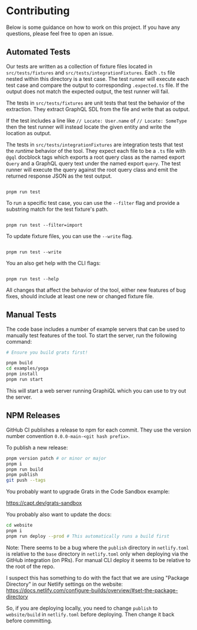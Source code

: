# Contributing

Below is some guidance on how to work on this project. If you have any questions, please feel free to open an issue.

## Automated Tests

Our tests are written as a collection of fixture files located in
`src/tests/fixtures` and `src/tests/integrationFixtures`. Each `.ts` file nested
within this directory is a test case. The test runner will execute each test
case and compare the output to corresponding `.expected.ts` file. If the
output does not match the expected output, the test runner will fail.

The tests in `src/tests/fixtures` are unit tests that test the behavior of the
extraction. They extract GraphQL SDL from the file and write that as output.

If the test includes a line like `// Locate: User.name` of `// Locate: SomeType`
then the test runner will instead locate the given entity and write the location
as output.

The tests in `src/tests/integrationFixtures` are integration tests that test the _runtime_ behavior of the tool. They expect each file to be a `.ts` file with `@gql` docblock tags which exports a root query class as the named export `Query` and a GraphQL query text under the named export `query`. The test runner will execute the query against the root query class and emit the returned response JSON as the test output.

```

pnpm run test

```

To run a specific test case, you can use the `--filter` flag and provide a
substring match for the test fixture's path.

```

pnpm run test --filter=import

```

To update fixture files, you can use the `--write` flag.

```

pnpm run test --write

```

You an also get help with the CLI flags:

```

pnpm run test --help

```

All changes that affect the behavior of the tool, either new features of bug
fixes, should include at least one new or changed fixture file.

## Manual Tests

The code base includes a number of example servers that can be used to manually test
features of the tool. To start the server, run the following command:

```bash
# Ensure you build grats first!

pnpm build
cd examples/yoga
pnpm install
pnpm run start
```

This will start a web server running GraphiQL which you can use to try out the server.

## NPM Releases

GitHub CI publishes a release to npm for each commit. They use the version number convention `0.0.0-main-<git hash prefix>`.

To publish a new release:

```bash
pnpm version patch # or minor or major
pnpm i
pnpm run build
pnpm publish
git push --tags
```

You probably want to upgrade Grats in the Code Sandbox example:

https://capt.dev/grats-sandbox

You probably also want to update the docs:

```bash
cd website
pnpm i
pnpm run deploy --prod # This automatically runs a build first
```

Note: There seems to be a bug where the `publish` directory in `netlify.toml` is relative to the `base` directory in `netlify.toml` only when deploying via the GitHub integration (on PRs). For manual CLI deploy it seems to be relative to the root of the repo.

I suspect this has something to do with the fact that we are using "Package Directory" in our Netlify settings on the website: https://docs.netlify.com/configure-builds/overview/#set-the-package-directory

So, if you are deploying locally, you need to change `publish` to `website/build` in `netlify.toml` before deploying. Then change it back before committing.
